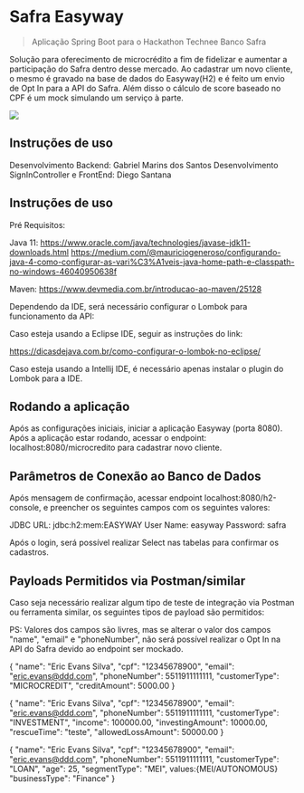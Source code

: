 # Safra Easyway
> Aplicação Spring Boot para o Hackathon Technee Banco Safra

Solução para oferecimento de microcrédito a fim de fidelizar e aumentar a participação do Safra dentro desse mercado. Ao cadastrar um novo cliente, o mesmo é gravado na base de dados do Easyway(H2) e é feito um envio de Opt In para a API do Safra. Além disso o cálculo de score baseado no CPF é um mock simulando um serviço à parte.

![](../header.png)

## Instruções de uso

Desenvolvimento Backend: Gabriel Marins dos Santos
Desenvolvimento SignInController e FrontEnd: Diego Santana

## Instruções de uso

Pré Requisitos:

Java 11: https://www.oracle.com/java/technologies/javase-jdk11-downloads.html
https://medium.com/@mauriciogeneroso/configurando-java-4-como-configurar-as-vari%C3%A1veis-java-home-path-e-classpath-no-windows-46040950638f

Maven: https://www.devmedia.com.br/introducao-ao-maven/25128

Dependendo da IDE, será necessário configurar o Lombok para funcionamento da API:

Caso esteja usando a Eclipse IDE, seguir as instruções do link:

https://dicasdejava.com.br/como-configurar-o-lombok-no-eclipse/

Caso esteja usando a Intellij IDE, é necessário apenas instalar o plugin do Lombok para a IDE.

## Rodando a aplicação

Após as configurações iniciais, iniciar a aplicação Easyway (porta 8080). Após a aplicação estar rodando, acessar o endpoint: localhost:8080/microcredito para cadastrar novo cliente. 


## Parâmetros de Conexão ao Banco de Dados
Após mensagem de confirmação, acessar endpoint localhost:8080/h2-console, e preencher os seguintes campos com os seguintes valores:

JDBC URL: jdbc:h2:mem:EASYWAY
User Name: easyway
Password: safra

Após o login, será possível realizar Select nas tabelas para confirmar os cadastros.


## Payloads Permitidos via Postman/similar

Caso seja necessário realizar algum tipo de teste de integração via Postman ou ferramenta similar, os seguintes tipos de payload são permitidos:

PS: Valores dos campos são livres, mas se alterar o valor dos campos "name", "email" e "phoneNumber", não será possível realizar o Opt In na API do Safra devido ao endpoint ser mockado.

{
        "name": "Eric Evans Silva",
        "cpf": "12345678900",
	    "email": "eric.evans@ddd.com",
	    "phoneNumber": 5511911111111,
        "customerType": "MICROCREDIT",
        "creditAmount": 5000.00
}

{
        "name": "Eric Evans Silva",
        "cpf": "12345678900",
	    "email": "eric.evans@ddd.com",
	    "phoneNumber": 5511911111111,
        "customerType": "INVESTMENT",
        "income": 100000.00,
		"investingAmount": 10000.00,
        "rescueTime": "teste",
		"allowedLossAmount": 50000.00
}

{
        "name": "Eric Evans Silva",
        "cpf": "12345678900",
	    "email": "eric.evans@ddd.com",
	    "phoneNumber": 5511911111111,
        "customerType": "LOAN",
        "age": 25,
		"segmentType": "MEI", values:{MEI/AUTONOMOUS}
        "businessType": "Finance"
}